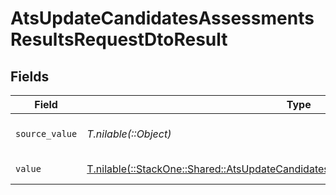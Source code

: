 # AtsUpdateCandidatesAssessmentsResultsRequestDtoResult


## Fields

| Field                                                                                                                                                              | Type                                                                                                                                                               | Required                                                                                                                                                           | Description                                                                                                                                                        | Example                                                                                                                                                            |
| ------------------------------------------------------------------------------------------------------------------------------------------------------------------ | ------------------------------------------------------------------------------------------------------------------------------------------------------------------ | ------------------------------------------------------------------------------------------------------------------------------------------------------------------ | ------------------------------------------------------------------------------------------------------------------------------------------------------------------ | ------------------------------------------------------------------------------------------------------------------------------------------------------------------ |
| `source_value`                                                                                                                                                     | *T.nilable(::Object)*                                                                                                                                              | :heavy_minus_sign:                                                                                                                                                 | The source value of the test result.                                                                                                                               | Passed                                                                                                                                                             |
| `value`                                                                                                                                                            | [T.nilable(::StackOne::Shared::AtsUpdateCandidatesAssessmentsResultsRequestDtoValue)](../../models/shared/atsupdatecandidatesassessmentsresultsrequestdtovalue.md) | :heavy_minus_sign:                                                                                                                                                 | The result of the test.                                                                                                                                            | passed                                                                                                                                                             |